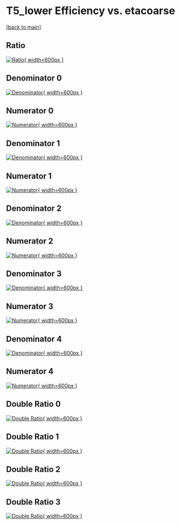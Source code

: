 # T5_lower Efficiency vs. etacoarse

[[back to main](./)]



## Ratio

[![Ratio](../mtv/var/T5_lower_base_11_1_eff_etacoarse.png){ width=600px }](../mtv/var/T5_lower_base_11_1_eff_etacoarse.pdf)

## Denominator 0

[![Denominator](../mtv/den/T5_lower_base_11_1_eff_etacoarse_den0.png){ width=600px }](../mtv/den/T5_lower_base_11_1_eff_etacoarse_den0.pdf)

## Numerator 0

[![Numerator](../mtv/num/T5_lower_base_11_1_eff_etacoarse_num0.png){ width=600px }](../mtv/num/T5_lower_base_11_1_eff_etacoarse_num0.pdf)

## Denominator 1

[![Denominator](../mtv/den/T5_lower_base_11_1_eff_etacoarse_den1.png){ width=600px }](../mtv/den/T5_lower_base_11_1_eff_etacoarse_den1.pdf)

## Numerator 1

[![Numerator](../mtv/num/T5_lower_base_11_1_eff_etacoarse_num1.png){ width=600px }](../mtv/num/T5_lower_base_11_1_eff_etacoarse_num1.pdf)

## Denominator 2

[![Denominator](../mtv/den/T5_lower_base_11_1_eff_etacoarse_den2.png){ width=600px }](../mtv/den/T5_lower_base_11_1_eff_etacoarse_den2.pdf)

## Numerator 2

[![Numerator](../mtv/num/T5_lower_base_11_1_eff_etacoarse_num2.png){ width=600px }](../mtv/num/T5_lower_base_11_1_eff_etacoarse_num2.pdf)

## Denominator 3

[![Denominator](../mtv/den/T5_lower_base_11_1_eff_etacoarse_den3.png){ width=600px }](../mtv/den/T5_lower_base_11_1_eff_etacoarse_den3.pdf)

## Numerator 3

[![Numerator](../mtv/num/T5_lower_base_11_1_eff_etacoarse_num3.png){ width=600px }](../mtv/num/T5_lower_base_11_1_eff_etacoarse_num3.pdf)

## Denominator 4

[![Denominator](../mtv/den/T5_lower_base_11_1_eff_etacoarse_den4.png){ width=600px }](../mtv/den/T5_lower_base_11_1_eff_etacoarse_den4.pdf)

## Numerator 4

[![Numerator](../mtv/num/T5_lower_base_11_1_eff_etacoarse_num4.png){ width=600px }](../mtv/num/T5_lower_base_11_1_eff_etacoarse_num4.pdf)

## Double Ratio 0

[![Double Ratio](../mtv/ratio/T5_lower_base_11_1_eff_etacoarse_ratio0.png){ width=600px }](../mtv/ratio/T5_lower_base_11_1_eff_etacoarse_ratio0.pdf)

## Double Ratio 1

[![Double Ratio](../mtv/ratio/T5_lower_base_11_1_eff_etacoarse_ratio1.png){ width=600px }](../mtv/ratio/T5_lower_base_11_1_eff_etacoarse_ratio1.pdf)

## Double Ratio 2

[![Double Ratio](../mtv/ratio/T5_lower_base_11_1_eff_etacoarse_ratio2.png){ width=600px }](../mtv/ratio/T5_lower_base_11_1_eff_etacoarse_ratio2.pdf)

## Double Ratio 3

[![Double Ratio](../mtv/ratio/T5_lower_base_11_1_eff_etacoarse_ratio3.png){ width=600px }](../mtv/ratio/T5_lower_base_11_1_eff_etacoarse_ratio3.pdf)

